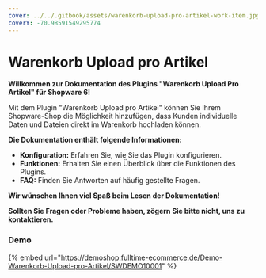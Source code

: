 ```yaml
---
cover: ../../.gitbook/assets/warenkorb-upload-pro-artikel-work-item.jpg
coverY: -70.98591549295774
---
```


# Warenkorb Upload pro Artikel

**Willkommen zur Dokumentation des Plugins "Warenkorb Upload Pro Artikel" für Shopware 6!**

Mit dem Plugin "Warenkorb Upload pro Artikel" können Sie Ihrem Shopware-Shop die Möglichkeit hinzufügen, dass Kunden individuelle Daten und Dateien direkt im Warenkorb hochladen können.

**Die Dokumentation enthält folgende Informationen:**

* **Konfiguration:** Erfahren Sie, wie Sie das Plugin konfigurieren.
* **Funktionen:** Erhalten Sie einen Überblick über die Funktionen des Plugins.
* **FAQ:** Finden Sie Antworten auf häufig gestellte Fragen.

**Wir wünschen Ihnen viel Spaß beim Lesen der Dokumentation!**

**Sollten Sie Fragen oder Probleme haben, zögern Sie bitte nicht, uns zu kontaktieren.**

### Demo

{% embed url="https://demoshop.fulltime-ecommerce.de/Demo-Warenkorb-Upload-pro-Artikel/SWDEMO10001" %}
